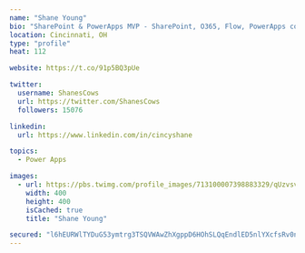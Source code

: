 ```yaml
---
name: "Shane Young"
bio: "SharePoint & PowerApps MVP - SharePoint, O365, Flow, PowerApps consulting? @PowerApps911 | Pure Snark? You found it."
location: Cincinnati, OH
type: "profile"
heat: 112

website: https://t.co/91p5BQ3pUe

twitter:
  username: ShanesCows
  url: https://twitter.com/ShanesCows
  followers: 15076

linkedin:
  url: https://www.linkedin.com/in/cincyshane

topics:
  - Power Apps

images:
  - url: https://pbs.twimg.com/profile_images/713100007398883329/qUzvsvQ3_400x400.jpg
    width: 400
    height: 400
    isCached: true
    title: "Shane Young"

secured: "l6hEURWlTYDuG53ymtrg3TSQVWAwZhXgppD6HOhSLQqEndlED5nlYXcfsRv0nQ9Us71Hx5R17nUv3ACco0f7mPONgtPHEjhhTCVGMuQbiUMvY4mcHQkgxMNdazVTFsodW+S/jGTgdWa9YmCvy5NdQrrTPe9Uij1myNBAzZG/5lHZ4HXuNuEmaIEejccUN59hHCipqRAKzyzOb/Gnf7YvePWSnxgm38jAG8tqtgnYgGOf7Guh8wSxJlL5s9Qmu40Whi/N+bc6ky2B4qUkXhwcd6kpsTGMWlectZdZB/5CdILNSp5qrTryJRcXXkTwam8jPAJ8AY3AjUuzpWPpHz0ZkEEEK681bWxIOd4vfMo9cvtei1Pqxexr+wDJRSpeb+CXKbyWcaNI5EeUSbTKiM3nNlhpICK2CbSBJD0Z2jhLFqA=;t6i5aVph1LtMGu2T0e0L3A=="
---
```


